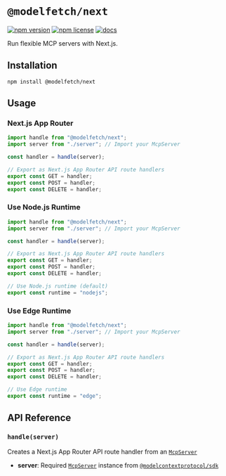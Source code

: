 # `@modelfetch/next`

[![npm version](https://img.shields.io/npm/v/@modelfetch/next.svg)](https://www.npmjs.com/package/@modelfetch/next)
[![npm license](https://img.shields.io/npm/l/@modelfetch/next.svg)](https://www.npmjs.com/package/@modelfetch/next)
[![docs](https://img.shields.io/badge/docs-modelfetch.com-blue)](https://www.modelfetch.com/docs/runtimes/next)

Run flexible MCP servers with Next.js.

## Installation

```npm
npm install @modelfetch/next
```

## Usage

### Next.js App Router

```typescript
import handle from "@modelfetch/next";
import server from "./server"; // Import your McpServer

const handler = handle(server);

// Export as Next.js App Router API route handlers
export const GET = handler;
export const POST = handler;
export const DELETE = handler;
```

### Use Node.js Runtime

```typescript
import handle from "@modelfetch/next";
import server from "./server"; // Import your McpServer

const handler = handle(server);

// Export as Next.js App Router API route handlers
export const GET = handler;
export const POST = handler;
export const DELETE = handler;

// Use Node.js runtime (default)
export const runtime = "nodejs";
```

### Use Edge Runtime

```typescript
import handle from "@modelfetch/next";
import server from "./server"; // Import your McpServer

const handler = handle(server);

// Export as Next.js App Router API route handlers
export const GET = handler;
export const POST = handler;
export const DELETE = handler;

// Use Edge runtime
export const runtime = "edge";
```

## API Reference

### `handle(server)`

Creates a Next.js App Router API route handler from an [`McpServer`](https://github.com/modelcontextprotocol/typescript-sdk?tab=readme-ov-file#server)

- **server**: Required [`McpServer`](https://github.com/modelcontextprotocol/typescript-sdk?tab=readme-ov-file#server) instance from [`@modelcontextprotocol/sdk`](https://github.com/modelcontextprotocol/typescript-sdk)
